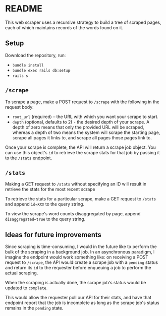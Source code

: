 # README

This web scraper uses a recursive strategy to build a tree of scraped pages, each of which maintains records of the words found on it.

## Setup

Download the repository, run:
* `bundle install`
* `bundle exec rails db:setup`
* `rails s`

## `/scrape`

To scrape a page, make a POST request to  `/scrape` with the following in the request body:
* `root_url` (required) – the URL with which you want your scrape to start.
* `depth` (optional, defaults to 2) - the desired depth of your scrape. A depth of zero means that only the provided URL will be scraped, whereas a depth of two means the system will scrape the starting page, scrape all pages it links to, and scrape all pages those pages link to.

Once your scrape is complete, the API will return a scrape job object. You can use this object's `id` to retrieve the scrape stats for that job by passing it to the `/stats` endpoint.

## `/stats`

Making a GET request to `/stats` without specifying an ID will result in retrieve the stats for the most recent scrape

To retrieve the stats for a particular scrape, make a GET request to `/stats` and append `id=XXX` to the query string.

To view the scrape's word counts disaggregated by page, append `disaggregated=true` to the query string.

## Ideas for future improvements

Since scraping is time-consuming, I would in the future like to perform the bulk of the scraping in a background job. In an asynchronous paradigm, I imagine the endpoint would work something like: on receiving a POST request to `/scrape`, the API would create a scrape job with a `pending` status and return its `id` to the requester before enqueuing a job to perform the actual scraping.

When the scraping is actually done, the scrape job's status would be updated to `complete`.

This would allow the requester poll our API for their stats, and have that endpoint report that the job is incomplete as long as the scrape job's status remains in the `pending` state.
